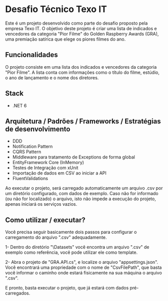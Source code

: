 # Desafio Técnico Texo IT

Este é um projeto desenvolvido como parte do desafio proposto pela empresa Texo IT. O objetivo deste projeto é criar uma lista de indicados e vencedores da categoria "Pior Filme" do Golden Raspberry Awards (GRA), uma premiação satírica que elege os piores filmes do ano.

## Funcionalidades
O projeto consiste em uma lista dos indicados e vencedores da categoria "Pior Filme". A lista conta com informações como o título do filme, estúdio, o ano de lançamento e o nome dos diretores.

## Stack
- .NET 6

## Arquitetura / Padrões / Frameworks / Estratégias de desenvolvimento
- DDD
- Notification Pattern
- CQRS Pattern
- Middleware para tratamento de Exceptions de forma global
- EntityFramework Core (InMemory)
- Testes de Integração com xUnit
- Importação de dados em CSV ao iniciar a API
- FluentValidations

Ao executar o projeto, será carregado automaticamente um arquivo .csv por um diretório configurado, com dados de exemplo. Caso não for informado (ou não for localizado) o arquivo, isto não impede a execução do projeto, apenas iniciará os serviços vazios.

## Como utilizar / executar?
Você precisa seguir basicamente dois passos para configurar o carregamento do arquivo ".csv" adequadamente.

1- Dentro do diretório "\Datasets" você encontra um arquivo ".csv" de exemplo como referência, você pode utilizar ele como template.

2- Abra o projeto de "GRA.API.cs", e localize o arquivo "appsettings.json". Você encontrará uma propriedade com o nome de "CsvFilePath", que basta você informar o caminho onde estará fisicamente na sua máquina o arquivo ".csv".

E pronto, basta executar o projeto, que já estará com dados pré-carregados.

